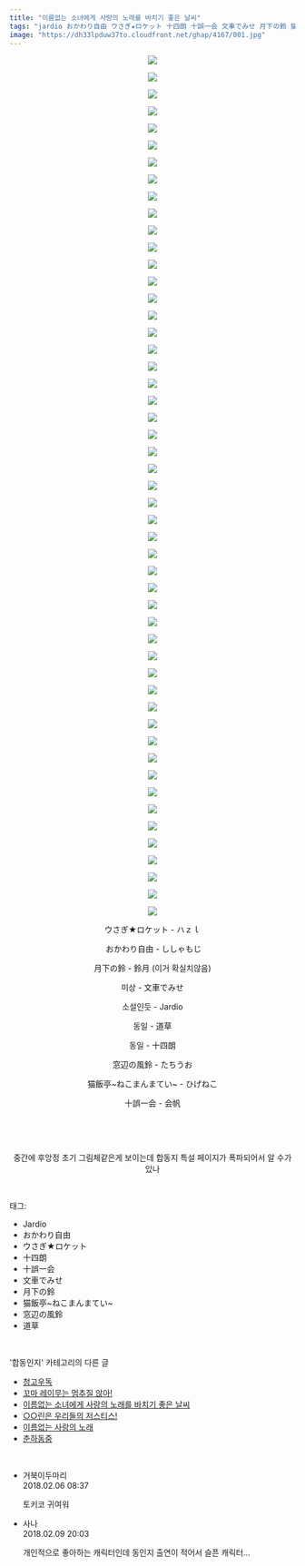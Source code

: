 ```yaml
---
title: "이름없는 소녀에게 사랑의 노래를 바치기 좋은 날씨"
tags: "jardio おかわり自由 ウさぎ★ロケット 十四朗 十誤一会 文車でみせ 月下の鈴 猫飯亭~ねこまんまてい~ 窓辺の風鈴 道草 月下の鈴_鈴月 합동인지"
image: "https://dh33lpduw37to.cloudfront.net/ghap/4167/001.jpg"
---
```

<div class="article">
<p style="text-align: center; clear: none; float: none;"><img src="{{ site.imgserver2 }}/ghap/4167/001.jpg"/></p>
<p style="text-align: center; clear: none; float: none;"><img src="{{ site.imgserver2 }}/ghap/4167/002.jpg"/></p>
<p style="text-align: center; clear: none; float: none;"><img src="{{ site.imgserver2 }}/ghap/4167/003.jpg"/></p>
<p style="text-align: center; clear: none; float: none;"><img src="{{ site.imgserver2 }}/ghap/4167/004.jpg"/></p>
<p style="text-align: center; clear: none; float: none;"><img src="{{ site.imgserver2 }}/ghap/4167/005.jpg"/></p>
<p style="text-align: center; clear: none; float: none;"><img src="{{ site.imgserver2 }}/ghap/4167/006.jpg"/></p>
<p style="text-align: center; clear: none; float: none;"><img src="{{ site.imgserver2 }}/ghap/4167/007.jpg"/></p>
<p style="text-align: center; clear: none; float: none;"><img src="{{ site.imgserver2 }}/ghap/4167/008.jpg"/></p>
<p style="text-align: center; clear: none; float: none;"><img src="{{ site.imgserver2 }}/ghap/4167/009.jpg"/></p>
<p style="text-align: center; clear: none; float: none;"><img src="{{ site.imgserver2 }}/ghap/4167/010.jpg"/></p>
<p style="text-align: center; clear: none; float: none;"><img src="{{ site.imgserver2 }}/ghap/4167/011.jpg"/></p>
<p style="text-align: center; clear: none; float: none;"><img src="{{ site.imgserver2 }}/ghap/4167/012.jpg"/></p>
<p style="text-align: center; clear: none; float: none;"><img src="{{ site.imgserver2 }}/ghap/4167/013.jpg"/></p>
<p style="text-align: center; clear: none; float: none;"><img src="{{ site.imgserver2 }}/ghap/4167/014.jpg"/></p>
<p style="text-align: center; clear: none; float: none;"><img src="{{ site.imgserver2 }}/ghap/4167/015.jpg"/></p>
<p style="text-align: center; clear: none; float: none;"><img src="{{ site.imgserver2 }}/ghap/4167/016.jpg"/></p>
<p style="text-align: center; clear: none; float: none;"><img src="{{ site.imgserver2 }}/ghap/4167/017.jpg"/></p>
<p style="text-align: center; clear: none; float: none;"><img src="{{ site.imgserver2 }}/ghap/4167/018.jpg"/></p>
<p style="text-align: center; clear: none; float: none;"><img src="{{ site.imgserver2 }}/ghap/4167/019.jpg"/></p>
<p style="text-align: center; clear: none; float: none;"><img src="{{ site.imgserver2 }}/ghap/4167/020.jpg"/></p>
<p style="text-align: center; clear: none; float: none;"><img src="{{ site.imgserver2 }}/ghap/4167/021.jpg"/></p>
<p style="text-align: center; clear: none; float: none;"><img src="{{ site.imgserver2 }}/ghap/4167/022.jpg"/></p>
<p style="text-align: center; clear: none; float: none;"><img src="{{ site.imgserver2 }}/ghap/4167/023.jpg"/></p>
<p style="text-align: center; clear: none; float: none;"><img src="{{ site.imgserver2 }}/ghap/4167/024.jpg"/></p>
<p style="text-align: center; clear: none; float: none;"><img src="{{ site.imgserver2 }}/ghap/4167/025.jpg"/></p>
<p style="text-align: center; clear: none; float: none;"><img src="{{ site.imgserver2 }}/ghap/4167/026.jpg"/></p>
<p style="text-align: center; clear: none; float: none;"><img src="{{ site.imgserver2 }}/ghap/4167/027.jpg"/></p>
<p style="text-align: center; clear: none; float: none;"><img src="{{ site.imgserver2 }}/ghap/4167/028.jpg"/></p>
<p style="text-align: center; clear: none; float: none;"><img src="{{ site.imgserver2 }}/ghap/4167/029.jpg"/></p>
<p style="text-align: center; clear: none; float: none;"><img src="{{ site.imgserver2 }}/ghap/4167/030.jpg"/></p>
<p style="text-align: center; clear: none; float: none;"><img src="{{ site.imgserver2 }}/ghap/4167/031.jpg"/></p>
<p style="text-align: center; clear: none; float: none;"><img src="{{ site.imgserver2 }}/ghap/4167/032.jpg"/></p>
<p style="text-align: center; clear: none; float: none;"><img src="{{ site.imgserver2 }}/ghap/4167/033.jpg"/></p>
<p style="text-align: center; clear: none; float: none;"><img src="{{ site.imgserver2 }}/ghap/4167/034.jpg"/></p>
<p style="text-align: center; clear: none; float: none;"><img src="{{ site.imgserver2 }}/ghap/4167/035.jpg"/></p>
<p style="text-align: center; clear: none; float: none;"><img src="{{ site.imgserver2 }}/ghap/4167/036.jpg"/></p>
<p style="text-align: center; clear: none; float: none;"><img src="{{ site.imgserver2 }}/ghap/4167/037.jpg"/></p>
<p style="text-align: center; clear: none; float: none;"><img src="{{ site.imgserver2 }}/ghap/4167/038.jpg"/></p>
<p style="text-align: center; clear: none; float: none;"><img src="{{ site.imgserver2 }}/ghap/4167/039.jpg"/></p>
<p style="text-align: center; clear: none; float: none;"><img src="{{ site.imgserver2 }}/ghap/4167/040.jpg"/></p>
<p style="text-align: center; clear: none; float: none;"><img src="{{ site.imgserver2 }}/ghap/4167/041.jpg"/></p>
<p style="text-align: center; clear: none; float: none;"><img src="{{ site.imgserver2 }}/ghap/4167/042.jpg"/></p>
<p style="text-align: center; clear: none; float: none;"><img src="{{ site.imgserver2 }}/ghap/4167/043.jpg"/></p>
<p style="text-align: center; clear: none; float: none;"><img src="{{ site.imgserver2 }}/ghap/4167/044.jpg"/></p>
<p style="text-align: center; clear: none; float: none;"><img src="{{ site.imgserver2 }}/ghap/4167/045.jpg"/></p>
<p style="text-align: center; clear: none; float: none;"><img src="{{ site.imgserver2 }}/ghap/4167/046.jpg"/></p>
<p style="text-align: center; clear: none; float: none;"><img src="{{ site.imgserver2 }}/ghap/4167/047.jpg"/></p>
<p style="text-align: center; clear: none; float: none;"><img src="{{ site.imgserver2 }}/ghap/4167/048.jpg"/></p>
<p style="text-align: center; clear: none; float: none;"><img src="{{ site.imgserver2 }}/ghap/4167/049.jpg"/></p>
<p style="text-align: center; clear: none; float: none;"><img src="{{ site.imgserver2 }}/ghap/4167/050.jpg"/></p>
<p style="text-align: center; clear: none; float: none;"><img src="{{ site.imgserver2 }}/ghap/4167/051.jpg"/></p>
<p style="text-align: center; clear: none; float: none;">ウさぎ★ロケット - ハｚｌ</p>
<p style="text-align: center; clear: none; float: none;"> おかわり自由 - ししゃもじ</p>
<p style="text-align: center; clear: none; float: none;">月下の鈴 - 鈴月 (이거 확실치않음)</p>
<p style="text-align: center; clear: none; float: none;">미상 - 文車でみせ</p>
<p style="text-align: center; clear: none; float: none;">소설인듯 - Jardio</p>
<p style="text-align: center; clear: none; float: none;">동일 - 道草</p>
<p style="text-align: center; clear: none; float: none;">동일 - 十四朗</p>
<p style="text-align: center; clear: none; float: none;">窓辺の風鈴 - たちうお</p>
<p style="text-align: center; clear: none; float: none;">猫飯亭~ねこまんまてい~ - ひげねこ</p>
<p style="text-align: center; clear: none; float: none;">十誤一会 - 会帆</p>
<p style="text-align: center; clear: none; float: none;"><br/></p>
<p style="text-align: center; clear: none; float: none;"><br/></p>
<p style="text-align: center; clear: none; float: none;">중간에 후앙정 초기 그림체같은게 보이는데 합동지 특설 페이지가 폭파되어서 알 수가 있나</p>
</div><br/>
<div class="tagTrail">
<p>태그: </p>
<ul>
<li>Jardio</li>
<li>おかわり自由</li>
<li>ウさぎ★ロケット</li>
<li>十四朗</li>
<li>十誤一会</li>
<li>文車でみせ</li>
<li>月下の鈴</li>
<li>猫飯亭~ねこまんまてい~</li>
<li>窓辺の風鈴</li>
<li>道草</li>
</ul>
</div><br/>
<div class="another">
<p>'합동인지' 카테고리의 다른 글</p>
<ul>
<li><a href="/ghap_4178">청고우독</a></li>
<li><a href="/ghap_4176">꼬마 레이무는 멈추질 않아!</a></li>
<li><a href="/ghap_4167">이름없는 소녀에게 사랑의 노래를 바치기 좋은 날씨</a></li>
<li><a href="/ghap_4165">○○린은 우리들의 저스티스!</a></li>
<li><a href="/ghap_4164">이름없는 사랑의 노래</a></li>
<li><a href="/ghap_4162">춘하동중</a></li>
</ul>
</div><br/>
<div class="cb_module cb_fluid">
<div class="cb_wrt cb_profile">
<div class="comment">
<ul>
<li class="cb_thumb_off" id="comment15193381">
<div class="cb_comment_area">
<div class="cb_info_area">
<div class="cb_section">
<span class="cb_nick_name">거북이두마리</span>
</div>
<div class="cb_section">
<span class="cb_date">2018.02.06 08:37 </span>
</div>
</div>
<div class="cb_dsc_comment">
<p class="cb_dsc">
											토키코 귀여워
										</p>
</div>
</div></li>
<li class="cb_thumb_off" id="comment15196218">
<div class="cb_comment_area">
<div class="cb_info_area">
<div class="cb_section">
<span class="cb_nick_name">사나</span>
</div>
<div class="cb_section">
<span class="cb_date">2018.02.09 20:03 </span>
</div>
</div>
<div class="cb_dsc_comment">
<p class="cb_dsc">
											개인적으로 좋아하는 캐릭터인데 동인지 출연이 적어서 슬픈 캐릭터...
										</p>
</div>
</div></li>
</ul>
</div>
</div><!-- commentList close -->
</div><br/>
